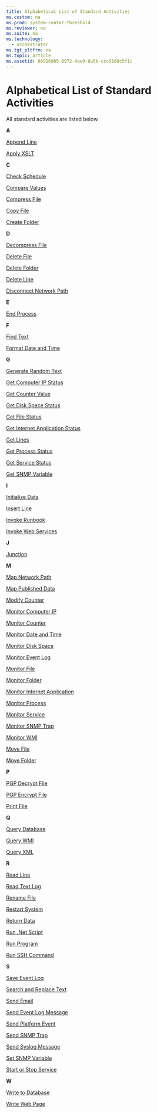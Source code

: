```yaml
---
title: Alphabetical List of Standard Activities
ms.custom: na
ms.prod: system-center-threshold
ms.reviewer: na
ms.suite: na
ms.technology: 
  - orchestrator
ms.tgt_pltfrm: na
ms.topic: article
ms.assetid: 66916d65-0972-4ae9-8a5b-ccc9168c5f1c
---
```

# Alphabetical List of Standard Activities
All standard activities are listed below.  
  
**A**  
  
[Append Line](../../orch/reference/Append-Line.md)  
  
[Apply XSLT](../../orch/reference/Apply-XSLT.md)  
  
**C**  
  
[Check Schedule](../../orch/reference/Check-Schedule.md)  
  
[Compare Values](../../orch/reference/Compare-Values.md)  
  
[Compress File](../../orch/reference/Compress-File.md)  
  
[Copy File](../../orch/reference/Copy-File.md)  
  
[Create Folder](../../orch/reference/Create-Folder.md)  
  
**D**  
  
[Decompress File](../../orch/reference/Decompress-File.md)  
  
[Delete File](../../orch/reference/Delete-File.md)  
  
[Delete Folder](../../orch/reference/Delete-Folder.md)  
  
[Delete Line](../../orch/reference/Delete-Line.md)  
  
[Disconnect Network Path](../../orch/reference/Disconnect-Network-Path.md)  
  
**E**  
  
[End Process](../../orch/reference/End-Process.md)  
  
**F**  
  
[Find Text](../../orch/reference/Find-Text.md)  
  
[Format Date and Time](../../orch/reference/Format-Date-and-Time.md)  
  
**G**  
  
[Generate Random Text](../../orch/reference/Generate-Random-Text.md)  
  
[Get Computer IP Status](../../orch/reference/Get-Computer-IP-Status.md)  
  
[Get Counter Value](../../orch/reference/Get-Counter-Value.md)  
  
[Get Disk Space Status](../../orch/reference/Get-Disk-Space-Status.md)  
  
[Get File Status](../../orch/reference/Get-File-Status.md)  
  
[Get Internet Application Status](../../orch/reference/Get-Internet-Application-Status.md)  
  
[Get Lines](../../orch/reference/Get-Lines.md)  
  
[Get Process Status](../../orch/reference/Get-Process-Status.md)  
  
[Get Service Status](../../orch/reference/Get-Service-Status.md)  
  
[Get SNMP Variable](../../orch/reference/Get-SNMP-Variable.md)  
  
**I**  
  
[Initialize Data](../../orch/reference/Initialize-Data.md)  
  
[Insert Line](../../orch/reference/Insert-Line.md)  
  
[Invoke Runbook](../../orch/reference/Invoke-Runbook.md)  
  
[Invoke Web Services](../../orch/reference/Invoke-Web-Services.md)  
  
**J**  
  
[Junction](../../orch/reference/Junction.md)  
  
**M**  
  
[Map Network Path](../../orch/reference/Map-Network-Path.md)  
  
[Map Published Data](../../orch/reference/Map-Published-Data.md)  
  
[Modify Counter](../../orch/reference/Modify-Counter.md)  
  
[Monitor Computer IP](../../orch/reference/Monitor-Computer-IP.md)  
  
[Monitor Counter](../../orch/reference/Monitor-Counter.md)  
  
[Monitor Date and Time](../../orch/reference/Monitor-Date-and-Time.md)  
  
[Monitor Disk Space](../../orch/reference/Monitor-Disk-Space.md)  
  
[Monitor Event Log](../../orch/reference/Monitor-Event-Log.md)  
  
[Monitor File](../../orch/reference/Monitor-File.md)  
  
[Monitor Folder](../../orch/reference/Monitor-Folder.md)  
  
[Monitor Internet Application](../../orch/reference/Monitor-Internet-Application.md)  
  
[Monitor Process](../../orch/reference/Monitor-Process.md)  
  
[Monitor Service](../../orch/reference/Monitor-Service.md)  
  
[Monitor SNMP Trap](../../orch/reference/Monitor-SNMP-Trap.md)  
  
[Monitor WMI](../../orch/reference/Monitor-WMI.md)  
  
[Move File](../../orch/reference/Move-File.md)  
  
[Move Folder](../../orch/reference/Move-Folder.md)  
  
**P**  
  
[PGP Decrypt File](../../orch/reference/PGP-Decrypt-File.md)  
  
[PGP Encrypt File](../../orch/reference/PGP-Encrypt-File.md)  
  
[Print File](../../orch/reference/Print-File.md)  
  
**Q**  
  
[Query Database](../../orch/reference/Query-Database.md)  
  
[Query WMI](../../orch/reference/Query-WMI.md)  
  
[Query XML](../../orch/reference/Query-XML.md)  
  
**R**  
  
[Read Line](../../orch/reference/Read-Line.md)  
  
[Read Text Log](../../orch/reference/Read-Text-Log.md)  
  
[Rename File](../../orch/reference/Rename-File.md)  
  
[Restart System](../../orch/reference/Restart-System.md)  
  
[Return Data](../../orch/reference/Return-Data.md)  
  
[Run .Net Script](../../orch/reference/Run-.Net-Script.md)  
  
[Run Program](../../orch/reference/Run-Program.md)  
  
[Run SSH Command](../../orch/reference/Run-SSH-Command.md)  
  
**S**  
  
[Save Event Log](../../orch/reference/Save-Event-Log.md)  
  
[Search and Replace Text](../../orch/reference/Search-and-Replace-Text.md)  
  
[Send Email](../../orch/reference/Send-Email.md)  
  
[Send Event Log Message](../../orch/reference/Send-Event-Log-Message.md)  
  
[Send Platform Event](../../orch/reference/Send-Platform-Event.md)  
  
[Send SNMP Trap](../../orch/reference/Send-SNMP-Trap.md)  
  
[Send Syslog Message](../../orch/reference/Send-Syslog-Message.md)  
  
[Set SNMP Variable](../../orch/reference/Set-SNMP-Variable.md)  
  
[Start or Stop Service](../../orch/reference/Start-or-Stop-Service.md)  
  
**W**  
  
[Write to Database](../../orch/reference/Write-to-Database.md)  
  
[Write Web Page](../../orch/reference/Write-Web-Page.md)  
  
